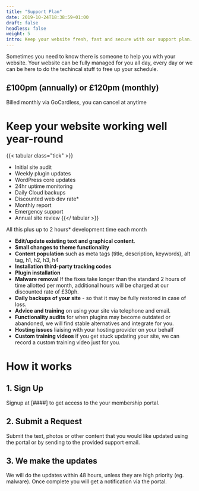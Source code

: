 ```yaml
---
title: "Support Plan"
date: 2019-10-24T18:38:59+01:00
draft: false
headless: false
weight: 5
intro: Keep your website fresh, fast and secure with our support plan.
---
```


Sometimes you need to know there is someone to help you with your website. Your website can be fully managed for you all day, every day or we can be here to do the techincal stuff to free up your schedule.

## £100pm (annually) or £120pm (monthly)

Billed monthly via GoCardless, you can cancel at anytime

# Keep your website working well year-round

{{< tabular class="tick" >}}
- Initial site audit
- Weekly plugin updates
- WordPress core updates
- 24hr uptime monitoring
- Daily Cloud backups
- Discounted web dev rate*
- Monthly report
- Emergency support
- Annual site review
{{</ tabular >}}

All this plus up to 2 hours* development time each month

- **Edit/update existing text and graphical content**.
- **Small changes to theme functionality**
- **Content population** such as meta tags (title, description, keywords), alt tag, h1, h2, h3, h4
- **Installation third-party tracking codes**
- **Plugin installation**
- **Malware removal** If the fixes take longer than the standard 2 hours of time allotted per month, additional hours will be charged at our discounted rate of £30ph.
- **Daily backups of your site** - so that it may be fully restored in case of loss.
- **Advice and training** on using your site via telephone and email.
- **Functionality audits** for when plugins may become outdated or abandoned, we will find stable alternatives and integrate for you.
- **Hosting issues** liaising with your hosting provider on your behalf
- **Custom training videos** if you get stuck updating your site, we can record a custom training video just for you.

# How it works

## 1. Sign Up
Signup at [####] to get access to the your membership portal.

## 2. Submit a Request
Submit the text, photos or other content that you would like updated using the portal or by sending to the provided support email.

## 3. We make the updates
We will do the updates within 48 hours, unless they are high priority (eg. malware). Once complete you will get a notification via the portal.